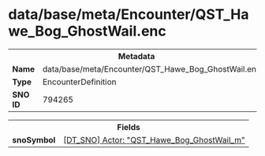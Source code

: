<h1>data/base/meta/Encounter/QST_Hawe_Bog_GhostWail.enc</h1><table><tr><th colspan="100%">Metadata</th></tr><tr><td><b>Name</b></td><td>data/base/meta/Encounter/QST_Hawe_Bog_GhostWail.enc</td></tr><tr><td><b>Type</b></td><td>EncounterDefinition</td></tr><tr><td><b>SNO ID</b></td><td>794265</td></tr></table>

<table><tr><th colspan="100%">Fields</th></tr><tr><td><b>snoSymbol</b></td><td><a href="..\Actor\QST_Hawe_Bog_GhostWail_m.acr">[DT_SNO] Actor: "QST_Hawe_Bog_GhostWail_m"</a></td></tr></table>

